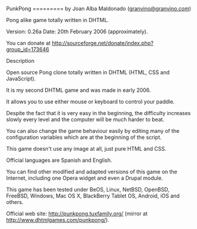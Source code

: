 PunkPong
========= by Joan Alba Maldonado (granvino@granvino.com)

Pong alike game totally written in DHTML.

Version: 0.26a
Date: 20th February 2006 (approximately).

You can donate at http://sourceforge.net/donate/index.php?group_id=173646


Description

Open source Pong clone totally written in DHTML (HTML, CSS and JavaScript).

It is my second DHTML game and was made in early 2006.

It allows you to use either mouse or keyboard to control your paddle.

Despite the fact that it is very easy in the beginning, the difficulty increases slowly every level and the computer will be much harder to beat.

You can also change the game behaviour easily by editing many of the configuration variables which are at the beginning of the script.

This game doesn't use any image at all, just pure HTML and CSS.

Official languages are Spanish and English.

You can find other modified and adapted versions of this game on the Internet, including one Opera widget and even a Drupal module.

This game has been tested under BeOS, Linux, NetBSD, OpenBSD, FreeBSD, Windows, Mac OS X, BlackBerry Tablet OS, Android, iOS and others.


Official web site: http://punkpong.tuxfamily.org/ (mirror at http://www.dhtmlgames.com/punkpong/).